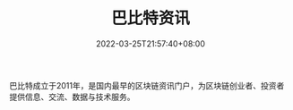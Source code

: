 ﻿---
weight: 
title: "巴比特资讯"
description: "巴比特成立于2011年，是国内最早的区块链资讯门户，为区块链创业者、投资者提供信息、交流、数据与技术服务"
date: 2022-03-25T21:57:40+08:00
lastmod: 2022-03-25T16:45:40+08:00
draft: false
authors: ["Metabd"]
featuredImage: "babitezixun.jpg"
link: ""
tags: ["微信公众号","巴比特资讯"]
categories: ["navigation"]
navigation: ["微信公众号"]
lightgallery: true
toc: true
pinned: false
recommend: false
recommend1: false
---
巴比特成立于2011年，是国内最早的区块链资讯门户，为区块链创业者、投资者提供信息、交流、数据与技术服务。
